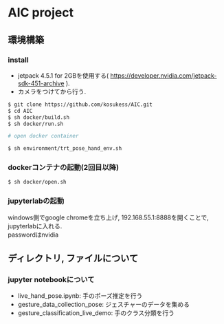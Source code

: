 # AIC project

## 環境構築
### install
- jetpack 4.5.1 for 2GBを使用する( https://developer.nvidia.com/jetpack-sdk-451-archive ).
- カメラをつけてから行う.
```bash
$ git clone https://github.com/kosukess/AIC.git
$ cd AIC
$ sh docker/build.sh
$ sh docker/run.sh

# open docker container

$ sh environment/trt_pose_hand_env.sh
```
  
### dockerコンテナの起動(2回目以降)
```bash
$ sh docker/open.sh
```
  
### jupyterlabの起動
windows側でgoogle chromeを立ち上げ, 192.168.55.1:8888を開くことで, jupyterlabに入れる.  
passwordはnvidia
  

## ディレクトリ, ファイルについて
### jupyter notebookについて
- live_hand_pose.ipynb: 手のポーズ推定を行う
- gesture_data_collection_pose: ジェスチャーのデータを集める
- gesture_classification_live_demo: 手のクラス分類を行う
